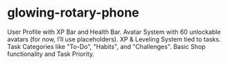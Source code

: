 # glowing-rotary-phone
User Profile with XP Bar and Health Bar.
Avatar System with 60 unlockable avatars (for now, I’ll use placeholders).
XP & Leveling System tied to tasks.
Task Categories like "To-Do", "Habits", and "Challenges".
Basic Shop functionality and Task Priority.
